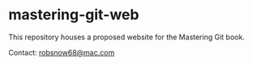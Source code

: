 # mastering-git-web

This repository houses a proposed website for the Mastering Git book.

Contact: robsnow68@mac.com
